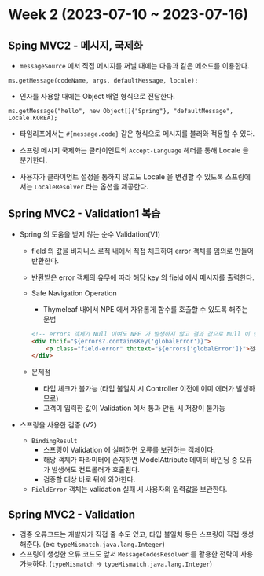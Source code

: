 # Week 2 (2023-07-10 ~ 2023-07-16)

## Sping MVC2 - 메시지, 국제화

- `messageSource` 에서 직접 메시지를 꺼낼 때에는 다음과 같은 메소드를 이용한다.
```
ms.getMessage(codeName, args, defaultMessage, locale);
```

- 인자를 사용할 때에는 Object 배열 형식으로 전달한다.
```
ms.getMessage("hello", new Object[]{"Spring"}, "defaultMessage", Locale.KOREA);
```

- 타임리프에서는 `#{message.code}` 같은 형식으로 메시지를 불러와 적용할 수 있다.

- 스프링 메시지 국제화는 클라이언트의 `Accept-Language` 헤더를 통해 Locale 을 분기한다.

- 사용자가 클라이언트 설정을 통하지 않고도 Locale 을 변경할 수 있도록 스프링에서는 `LocaleResolver` 라는 옵션을 제공한다.


## Spring MVC2 - Validation1 복습
- Spring 의 도움을 받지 않는 순수 Validation(V1)
    - field 의 값을 비지니스 로직 내에서 직접 체크하여 error 객체를 임의로 만들어 반환한다.
    - 반환받은 error 객체의 유무에 따라 해당 key 의 field 에서 메시지를 출력한다.

    - Safe Navigation Operation
        - Thymeleaf 내에서 NPE 에서 자유롭게 함수를 호출할 수 있도록 해주는 문법
        ```html
        <!-- errors 객체가 Null 이여도 NPE 가 발생하지 않고 결과 값으로 Null 이 반환된다.-->
        <div th:if="${errors?.containsKey('globalError')}">
            <p class="field-error" th:text="${errors['globalError']}">전체 오류 메시지</p>
        </div>
        ```
    - 문제점
        - 타입 체크가 불가능 (타입 불일치 시 Controller 이전에 이미 에러가 발생하므로)
        - 고객이 입력한 값이 Validation 에서 통과 안될 시 저장이 불가능

- 스프링을 사용한 검증 (V2)
    - `BindingResult`
        - 스프링이 Validation 에 실패하면 오류를 보관하는 객체이다.
        - 해당 객체가 파라미터에 존재하면 ModelAttribute 데이터 바인딩 중 오류가 발생해도 컨트롤러가 호출된다.
        - 검증할 대상 바로 뒤에 와야한다.
    - `FieldError` 객체는 validation 실패 시 사용자의 입력값을 보관한다.

## Spring MVC2 - Validation
- 검증 오류코드는 개발자가 직접 줄 수도 있고, 타입 불일치 등은 스프링이 직접 생성해준다. (ex: `typeMismatch.java.lang.Integer`)
- 스프링이 생성한 오류 코드도 앞서 `MessageCodesResolver` 를 활용한 전략이 사용 가능하다. (`typeMismatch` -> `typeMismatch.java.lang.Integer`)